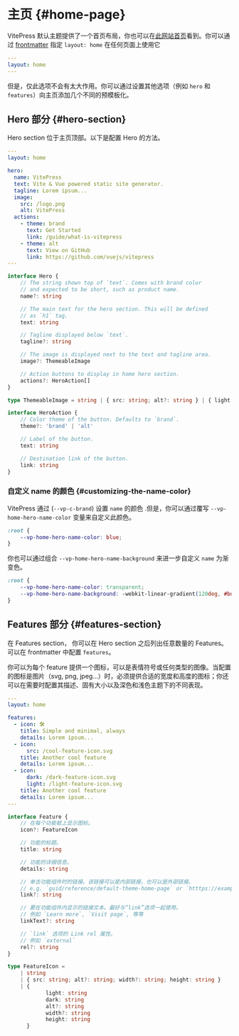 # 主页 {#home-page}

VitePress 默认主题提供了一个首页布局，你也可以在[此网站首页](../)看到。你可以通过 [frontmatter](./frontmatter-config) 指定 `layout: home` 在任何页面上使用它

```yaml
---
layout: home
---
```

但是，仅此选项不会有太大作用。你可以通过设置其他选项（例如 `hero` 和 `features`）向主页添加几个不同的预模板化。

## Hero 部分 {#hero-section}

Hero section 位于主页顶部。以下是配置 Hero 的方法。

```yaml
---
layout: home

hero:
  name: VitePress
  text: Vite & Vue powered static site generator.
  tagline: Lorem ipsum...
  image:
    src: /logo.png
    alt: VitePress
  actions:
    - theme: brand
      text: Get Started
      link: /guide/what-is-vitepress
    - theme: alt
      text: View on GitHub
      link: https://github.com/vuejs/vitepress
---
```

```ts
interface Hero {
	// The string shown top of `text`. Comes with brand color
	// and expected to be short, such as product name.
	name?: string

	// The main text for the hero section. This will be defined
	// as `h1` tag.
	text: string

	// Tagline displayed below `text`.
	tagline?: string

	// The image is displayed next to the text and tagline area.
	image?: ThemeableImage

	// Action buttons to display in home hero section.
	actions?: HeroAction[]
}

type ThemeableImage = string | { src: string; alt?: string } | { light: string; dark: string; alt?: string }

interface HeroAction {
	// Color theme of the button. Defaults to `brand`.
	theme?: 'brand' | 'alt'

	// Label of the button.
	text: string

	// Destination link of the button.
	link: string
}
```

### 自定义 name 的颜色 {#customizing-the-name-color}

VitePress 通过 (`--vp-c-brand`) 设置 `name` 的颜色 .但是，你可以通过覆写 `--vp-home-hero-name-color` 变量来自定义此颜色。

```css
:root {
	--vp-home-hero-name-color: blue;
}
```

你也可以通过组合 `--vp-home-hero-name-background` 来进一步自定义 `name` 为渐变色。

```css
:root {
	--vp-home-hero-name-color: transparent;
	--vp-home-hero-name-background: -webkit-linear-gradient(120deg, #bd34fe, #41d1ff);
}
```

## Features 部分 {#features-section}

在 Features section， 你可以在 Hero section 之后列出任意数量的 Features。可以在 frontmatter 中配置 `features`。

你可以为每个 feature 提供一个图标，可以是表情符号或任何类型的图像。当配置的图标是图片（svg, png, jpeg...）时，必须提供合适的宽度和高度的图标；你还可以在需要时配置其描述、固有大小以及深色和浅色主题下的不同表现。

```yaml
---
layout: home

features:
  - icon: 🛠️
    title: Simple and minimal, always
    details: Lorem ipsum...
  - icon:
      src: /cool-feature-icon.svg
    title: Another cool feature
    details: Lorem ipsum...
  - icon:
      dark: /dark-feature-icon.svg
      light: /light-feature-icon.svg
    title: Another cool feature
    details: Lorem ipsum...
---
```

```ts
interface Feature {
	// 在每个功能框上显示图标。
	icon?: FeatureIcon

	// 功能的标题。
	title: string

	// 功能的详细信息。
	details: string

	// 单击功能组件时的链接。该链接可以是内部链接，也可以是外部链接。
	// e.g. `guid/reference/default-theme-home-page` or `htttps://example.com`
	link?: string

	// 要在功能组件内显示的链接文本。最好与“link”选项一起使用。
	// 例如 `Learn more`, `Visit page`, 等等
	linkText?: string

	// `link` 选项的 Link rel 属性。
	// 例如 `external`
	rel?: string
}

type FeatureIcon =
	| string
	| { src: string; alt?: string; width?: string; height: string }
	| {
			light: string
			dark: string
			alt?: string
			width?: string
			height: string
	  }
```
